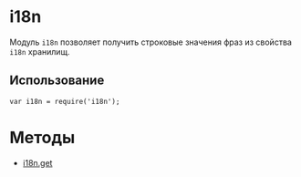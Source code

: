 # i18n

Модуль `i18n` позволяет получить строковые значения фраз из свойства `i18n` хранилищ.  

## Использование

```
var i18n = require('i18n');
```

# Методы

* [i18n.get](./js.i18n.get.html)
